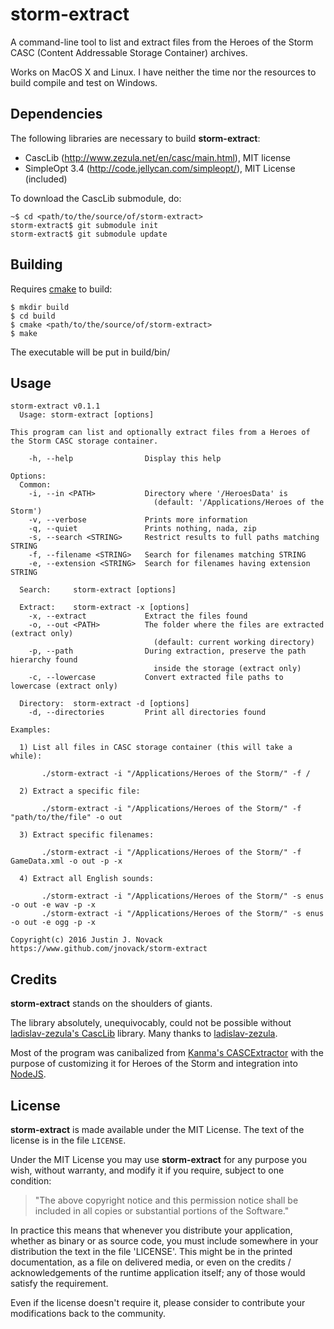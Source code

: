 # storm-extract

A command-line tool to list and extract files from the Heroes of the Storm CASC
(Content Addressable Storage Container) archives.

Works on MacOS X and Linux.  I have neither the time nor the resources to build
compile and test on Windows.


## Dependencies

The following libraries are necessary to build **storm-extract**:

* CascLib (http://www.zezula.net/en/casc/main.html), MIT license
* SimpleOpt 3.4 (http://code.jellycan.com/simpleopt/), MIT License (included)

To download the CascLib submodule, do:

    ~$ cd <path/to/the/source/of/storm-extract>
    storm-extract$ git submodule init
    storm-extract$ git submodule update

## Building

Requires <a href="http://www.cmake.org/">cmake</a> to build:

    $ mkdir build
    $ cd build
    $ cmake <path/to/the/source/of/storm-extract>
    $ make

The executable will be put in build/bin/

## Usage

```
storm-extract v0.1.1
  Usage: storm-extract [options]

This program can list and optionally extract files from a Heroes of the Storm CASC storage container.

    -h, --help                Display this help

Options:
  Common:
    -i, --in <PATH>           Directory where '/HeroesData' is
                                (default: '/Applications/Heroes of the Storm')
    -v, --verbose             Prints more information
    -q, --quiet               Prints nothing, nada, zip
    -s, --search <STRING>     Restrict results to full paths matching STRING
    -f, --filename <STRING>   Search for filenames matching STRING
    -e, --extension <STRING>  Search for filenames having extension STRING

  Search:     storm-extract [options]

  Extract:    storm-extract -x [options]
    -x, --extract             Extract the files found
    -o, --out <PATH>          The folder where the files are extracted (extract only)
                                (default: current working directory)
    -p, --path                During extraction, preserve the path hierarchy found
                                inside the storage (extract only)
    -c, --lowercase           Convert extracted file paths to lowercase (extract only)

  Directory:  storm-extract -d [options]
    -d, --directories         Print all directories found

Examples:

  1) List all files in CASC storage container (this will take a while):

       ./storm-extract -i "/Applications/Heroes of the Storm/" -f /

  2) Extract a specific file:

       ./storm-extract -i "/Applications/Heroes of the Storm/" -f "path/to/the/file" -o out

  3) Extract specific filenames:

       ./storm-extract -i "/Applications/Heroes of the Storm/" -f GameData.xml -o out -p -x

  4) Extract all English sounds:

       ./storm-extract -i "/Applications/Heroes of the Storm/" -s enus -o out -e wav -p -x
       ./storm-extract -i "/Applications/Heroes of the Storm/" -s enus -o out -e ogg -p -x

Copyright(c) 2016 Justin J. Novack
https://www.github.com/jnovack/storm-extract
```

## Credits

**storm-extract** stands on the shoulders of giants.


The library absolutely, unequivocably, could not be possible without
[ladislav-zezula's CascLib](https://github.com/ladislav-zezula/CascLib)
library.  Many thanks to [ladislav-zezula](https://github.com/ladislav-zezula).

Most of the program was canibalized from
[Kanma's CASCExtractor](https://github.com/Kanma/CASCExtractor/) with the purpose
of customizing it for Heroes of the Storm and integration into
[NodeJS](https://www.nodejs.org).


## License

**storm-extract** is made available under the MIT License. The text of the license is in
the file `LICENSE`.

Under the MIT License you may use **storm-extract** for any purpose you wish, without warranty,
and modify it if you require, subject to one condition:

>   "The above copyright notice and this permission notice shall be included in
>   all copies or substantial portions of the Software."

In practice this means that whenever you distribute your application, whether as binary or
as source code, you must include somewhere in your distribution the text in the file
'LICENSE'. This might be in the printed documentation, as a file on delivered media, or
even on the credits / acknowledgements of the runtime application itself; any of those
would satisfy the requirement.

Even if the license doesn't require it, please consider to contribute your modifications
back to the community.
